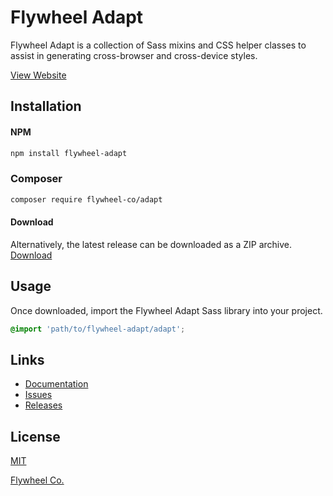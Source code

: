 # Flywheel Adapt

Flywheel Adapt is a collection of Sass mixins and CSS helper classes to assist in generating cross-browser and cross-device styles.

[View Website](http://adapt.flywheel.co)

## Installation

#### NPM
```sh
npm install flywheel-adapt
```

### Composer
```sh
composer require flywheel-co/adapt
```

#### Download
Alternatively, the latest release can be downloaded as a ZIP archive.
[Download](https://github.com/Flywheel-Co/flywheel-adapt/archive/master.zip)

## Usage

Once downloaded, import the Flywheel Adapt Sass library into your project.

```SCSS
@import 'path/to/flywheel-adapt/adapt';
```

## Links

 - [Documentation](http://adapt.flywheel.co)
 - [Issues](https://github.com/Flywheel-Co/flywheel-adapt/issues)
 - [Releases](https://github.com/Flywheel-Co/flywheel-adapt/releases)

## License
[MIT](http://opensource.org/licenses/MIT)

[Flywheel Co.](https://flywheel.co)